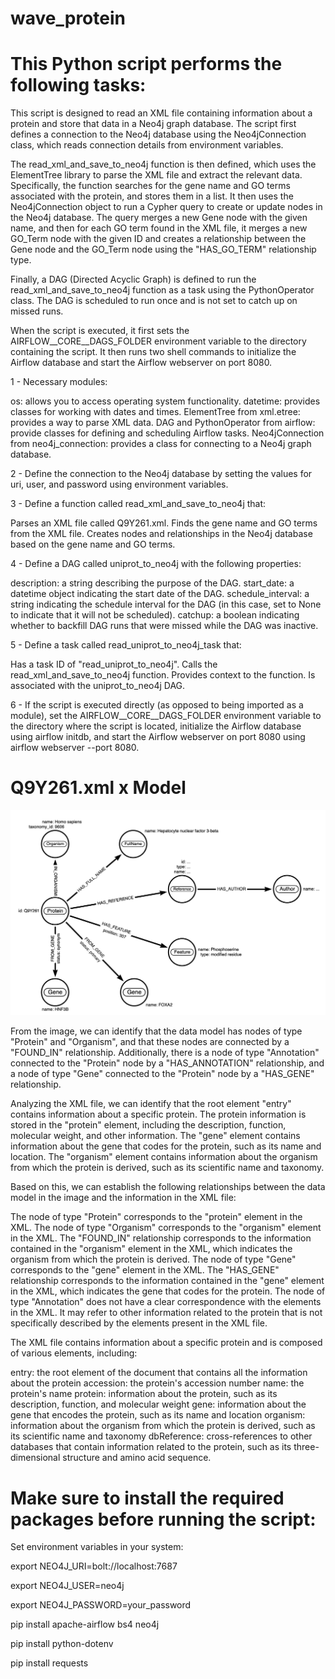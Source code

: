 # wave_protein


# This Python script performs the following tasks:

This script is designed to read an XML file containing information about a protein and store that data in a Neo4j graph database. The script first defines a connection to the Neo4j database using the Neo4jConnection class, which reads connection details from environment variables.

The read_xml_and_save_to_neo4j function is then defined, which uses the ElementTree library to parse the XML file and extract the relevant data. Specifically, the function searches for the gene name and GO terms associated with the protein, and stores them in a list. It then uses the Neo4jConnection object to run a Cypher query to create or update nodes in the Neo4j database. The query merges a new Gene node with the given name, and then for each GO term found in the XML file, it merges a new GO_Term node with the given ID and creates a relationship between the Gene node and the GO_Term node using the "HAS_GO_TERM" relationship type.

Finally, a DAG (Directed Acyclic Graph) is defined to run the read_xml_and_save_to_neo4j function as a task using the PythonOperator class. The DAG is scheduled to run once and is not set to catch up on missed runs.

When the script is executed, it first sets the AIRFLOW__CORE__DAGS_FOLDER environment variable to the directory containing the script. It then runs two shell commands to initialize the Airflow database and start the Airflow webserver on port 8080.

1 - Necessary modules:

os: allows you to access operating system functionality.
datetime: provides classes for working with dates and times.
ElementTree from xml.etree: provides a way to parse XML data.
DAG and PythonOperator from airflow: provide classes for defining and scheduling Airflow tasks.
Neo4jConnection from neo4j_connection: provides a class for connecting to a Neo4j graph database.

2 - Define the connection to the Neo4j database by setting the values for uri, user, and password using environment variables.

3 - Define a function called read_xml_and_save_to_neo4j that:

Parses an XML file called Q9Y261.xml.
Finds the gene name and GO terms from the XML file.
Creates nodes and relationships in the Neo4j database based on the gene name and GO terms.

4 - Define a DAG called uniprot_to_neo4j with the following properties:

description: a string describing the purpose of the DAG.
start_date: a datetime object indicating the start date of the DAG.
schedule_interval: a string indicating the schedule interval for the DAG (in this case, set to None to indicate that it will not be scheduled).
catchup: a boolean indicating whether to backfill DAG runs that were missed while the DAG was inactive.

5 - Define a task called read_uniprot_to_neo4j_task that:

Has a task ID of "read_uniprot_to_neo4j".
Calls the read_xml_and_save_to_neo4j function.
Provides context to the function.
Is associated with the uniprot_to_neo4j DAG.

6 - If the script is executed directly (as opposed to being imported as a module), set the AIRFLOW__CORE__DAGS_FOLDER environment variable to the directory where the script is located, initialize the Airflow database using airflow initdb, and start the Airflow webserver on port 8080 using airflow webserver --port 8080.

# Q9Y261.xml x Model

![Example Data Model](./img/example_data_model.png)

From the image, we can identify that the data model has nodes of type "Protein" and "Organism", and that these nodes are connected by a "FOUND_IN" relationship. Additionally, there is a node of type "Annotation" connected to the "Protein" node by a "HAS_ANNOTATION" relationship, and a node of type "Gene" connected to the "Protein" node by a "HAS_GENE" relationship.

Analyzing the XML file, we can identify that the root element "entry" contains information about a specific protein. The protein information is stored in the "protein" element, including the description, function, molecular weight, and other information. The "gene" element contains information about the gene that codes for the protein, such as its name and location. The "organism" element contains information about the organism from which the protein is derived, such as its scientific name and taxonomy.

Based on this, we can establish the following relationships between the data model in the image and the information in the XML file:

The node of type "Protein" corresponds to the "protein" element in the XML.
The node of type "Organism" corresponds to the "organism" element in the XML.
The "FOUND_IN" relationship corresponds to the information contained in the "organism" element in the XML, which indicates the organism from which the protein is derived.
The node of type "Gene" corresponds to the "gene" element in the XML.
The "HAS_GENE" relationship corresponds to the information contained in the "gene" element in the XML, which indicates the gene that codes for the protein.
The node of type "Annotation" does not have a clear correspondence with the elements in the XML. It may refer to other information related to the protein that is not specifically described by the elements present in the XML file.


The XML file contains information about a specific protein and is composed of various elements, including:

entry: 
the root element of the document that contains all the information about the protein
accession: 
the protein's accession number
name: 
the protein's name
protein: 
information about the protein, such as its description, function, and molecular weight
gene: 
information about the gene that encodes the protein, such as its name and location
organism: 
information about the organism from which the protein is derived, such as its scientific name and taxonomy
dbReference: 
cross-references to other databases that contain information related to the protein, such as its three-dimensional structure and amino acid sequence.


# Make sure to install the required packages before running the script:

Set environment variables in your system:

export NEO4J_URI=bolt://localhost:7687

export NEO4J_USER=neo4j

export NEO4J_PASSWORD=your_password


pip install apache-airflow bs4 neo4j

pip install python-dotenv

pip install requests

